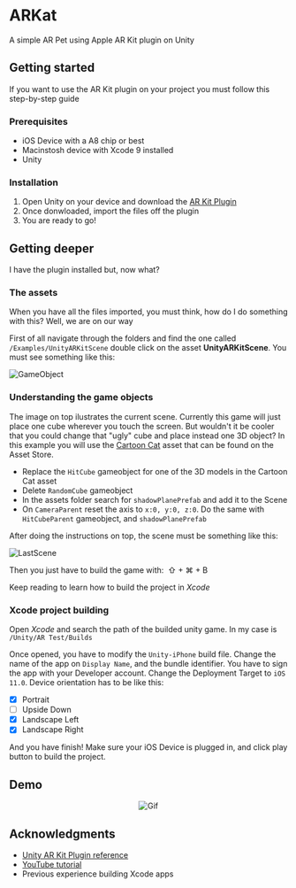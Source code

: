 # ARKat

A simple AR Pet using Apple AR Kit plugin on Unity

## Getting started

If you want to use the AR Kit plugin on your project you must follow this step-by-step guide

### Prerequisites

- iOS Device with a A8 chip or best
- Macinstosh device with Xcode 9 installed
- Unity

### Installation

1. Open Unity on your device and download the [AR Kit Plugin](https://www.assetstore.unity3d.com/en/#!/content/92515)
2. Once donwloaded, import the files off the plugin
3. You are ready to go!


## Getting deeper

I have the plugin installed but, now what?

### The assets

When you have all the files imported, you must think, how do I do something with this? Well, we are on our way

First of all navigate through the folders and find the one called `/Examples/UnityARKitScene` double click on the asset **UnityARKitScene**.
You must see something like this: 

![GameObject](https://user-images.githubusercontent.com/22442331/32144053-4da596a4-bcb3-11e7-8393-5e81536f44b0.png)

### Understanding the game objects

The image on top ilustrates the current scene. Currently this game will just place one cube wherever you touch the screen. But wouldn't it be cooler that you could change that "ugly" cube and place instead one 3D object? In this example you will use the [Cartoon Cat](https://www.assetstore.unity3d.com/en/#!/content/70180) asset that can be found on the Asset Store.

- Replace the `HitCube` gameobject for one of the 3D models in the Cartoon Cat asset
- Delete `RandomCube` gameobject
- In the assets folder search for `shadowPlanePrefab` and add it to the Scene
- On `CameraParent` reset the axis to `x:0, y:0, z:0`. Do the same with `HitCubeParent` gameobject, and `shadowPlanePrefab`

After doing the instructions on top, the scene must be something like this:

![LastScene](https://user-images.githubusercontent.com/22442331/32145234-51e57dbc-bcc5-11e7-8afa-3a763ed106bb.png)

Then you just have to build the game with:  ⇧ + ⌘ + B

Keep reading to learn how to build the project in *Xcode*

### Xcode project building

Open *Xcode* and search the path of the builded unity game. In my case is `/Unity/AR Test/Builds`

Once opened, you have to modify the `Unity-iPhone` build file. Change the name of the app on `Display Name`, and the bundle identifier.
You have to sign the app with your Developer account. Change the Deployment Target to `iOS 11.0`.
Device orientation has to be like this:

- [x] Portrait
- [ ] Upside Down
- [x] Landscape Left
- [x] Landscape Right 

And you have finish! Make sure your iOS Device is plugged in, and click play button to build the project.

## Demo

<p align="center">
  <img src="https://user-images.githubusercontent.com/22442331/32146674-3b3d45d4-bcdb-11e7-98c6-a08e5ce4b8ee.gif" alt="Gif"/>
</p>

## Acknowledgments

- [Unity AR Kit Plugin reference](https://www.assetstore.unity3d.com/en/#!/content/92515)
- [YouTube tutorial](https://www.youtube.com/watch?v=EbbpAMr9JL4)
- Previous experience building Xcode apps


